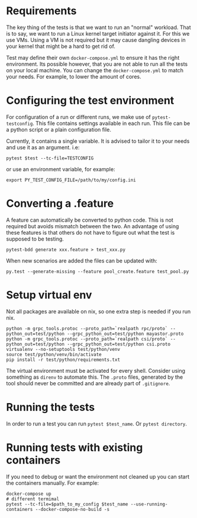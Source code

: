 # Requirements

The key thing of the tests is that we want to run an "normal" workload. That is
to say, we want to run a Linux kernel target initiator against it. For this we
use VMs. Using a VM is not required but it may cause dangling devices in your
kernel that might be a hard to get rid of.

Test may define their own `docker-compose.yml` to ensure it has the right
environment. Its possible however, that you are not able to run all the tests
on your local machine. You can change the `docker-compose.yml` to match your
needs. For example, to lower the amount of cores.

# Configuring the test environment

For configuration of a run or different runs, we make use of `pytest-testconfig`. This
file contains settings available in each run. This file can be a python script
or a plain configuration file.

Currently, it contains a single variable. It is advised to tailor it to your
needs and use it as an argument. i.e:

```
pytest $test --tc-file=TESTCONFIG
```

or use an environment variable, for example:

```
export PY_TEST_CONFIG_FILE=/path/to/my/config.ini
```

# Converting a .feature

A feature can automatically be converted to python code. This is not required
but avoids mismatch between the two. An advantage of using these features is
that others do not have to figure out what the test is supposed to be testing.

```
pytest-bdd generate xxx.feature > test_xxx.py

```

When new scenarios are added the files can be updated with:

```
py.test --generate-missing --feature pool_create.feature test_pool.py

```

# Setup virtual env

Not all packages are available on nix, so one extra step is needed if you run
nix.

```shell
python -m grpc_tools.protoc --proto_path=`realpath rpc/proto` --python_out=test/python --grpc_python_out=test/python mayastor.proto
python -m grpc_tools.protoc --proto_path=`realpath csi/proto` --python_out=test/python --grpc_python_out=test/python csi.proto
virtualenv --no-setuptools test/python/venv
source test/python/venv/bin/activate
pip install -r test/python/requirements.txt
```

The virtual environment must be activated for every shell. Consider using something as `direnv` to automate this.
The `.proto` files, generated by the tool should never be committed and are already part of `.gitignore`.

# Running the tests

In order to run a test you can run `pytest $test_name`. Or `pytest directory`.

# Running tests with existing containers

If you need to debug or want the environment not cleaned up you can start the containers
manually. For example:

```
docker-compose up
# different termimal
pytest --tc-file=$path_to_my_config $test_name --use-running-containers --docker-compose-no-build -s
```
